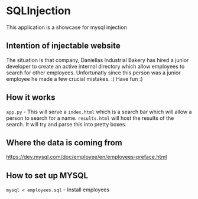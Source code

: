 # SQLInjection
This application is a showcase for mysql injection

## Intention of injectable website

The situation is that company, Daniellas Industrial Bakery has hired a junior developer to create an active internal directory which allow employees to search for other employees. Unfortunatly since this person was a junior employee he made a few crucial mistakes. :) Have fun :)

## How it works

`app.py` - This will serve a `index.html` which is a search bar which will allow a person to search for a name. `results.html` will host the results of the search. It will try and parse this into pretty boxes.

## Where the data is coming from

https://dev.mysql.com/doc/employee/en/employees-preface.html


## How to set up MYSQL
`mysql < employees.sql` - Install employees 
